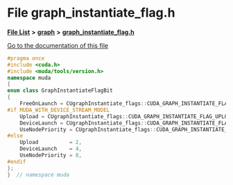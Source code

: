 

# File graph\_instantiate\_flag.h

[**File List**](files.md) **>** [**graph**](dir_946c6946a1291bae853a7ff8b793a277.md) **>** [**graph\_instantiate\_flag.h**](graph__instantiate__flag_8h.md)

[Go to the documentation of this file](graph__instantiate__flag_8h.md)


```C++
#pragma once
#include <cuda.h>
#include <muda/tools/version.h>
namespace muda
{
enum class GraphInstantiateFlagBit
{
    FreeOnLaunch = CUgraphInstantiate_flags::CUDA_GRAPH_INSTANTIATE_FLAG_AUTO_FREE_ON_LAUNCH,
#if MUDA_WITH_DEVICE_STREAM_MODEL
    Upload = CUgraphInstantiate_flags::CUDA_GRAPH_INSTANTIATE_FLAG_UPLOAD,
    DeviceLaunch = CUgraphInstantiate_flags::CUDA_GRAPH_INSTANTIATE_FLAG_DEVICE_LAUNCH,
    UseNodePriority = CUgraphInstantiate_flags::CUDA_GRAPH_INSTANTIATE_FLAG_USE_NODE_PRIORITY,
#else
    Upload          = 2,
    DeviceLaunch    = 4,
    UseNodePriority = 8,
#endif
};
}  // namespace muda
```


